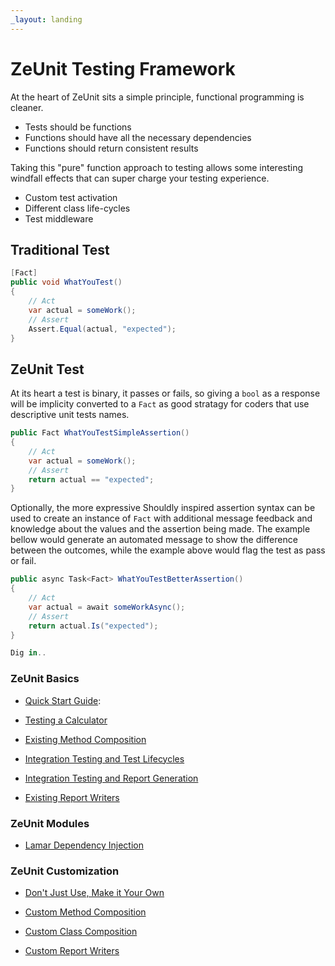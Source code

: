 ```yaml
---
_layout: landing
---
```


# ZeUnit Testing Framework

At the heart of ZeUnit sits a simple principle, functional programming is cleaner.  
- Tests should be functions
- Functions should have all the necessary dependencies
- Functions should return consistent results

Taking this "pure" function approach to testing allows some interesting windfall effects that can super charge your testing experience.

- Custom test activation
- Different class life-cycles
- Test middleware

## Traditional Test

```csharp
[Fact]
public void WhatYouTest()
{
    // Act
    var actual = someWork();
    // Assert
    Assert.Equal(actual, "expected");
}
```

## ZeUnit Test

At its heart a test is binary, it passes or fails, so giving a `bool` as a response will be implicity converted to a `Fact` as good stratagy for coders that use descriptive unit tests names.

```csharp
public Fact WhatYouTestSimpleAssertion()
{
    // Act
    var actual = someWork();
    // Assert
    return actual == "expected";
}
```

Optionally, the more expressive Shouldly inspired assertion syntax can be used to create an instance of `Fact` with additional message feedback and knowledge about the values and the assertion being made.  The example bellow would generate an automated message to show the difference between the outcomes, while the example above would flag the test as pass or fail.

```csharp
public async Task<Fact> WhatYouTestBetterAssertion()
{
    // Act
    var actual = await someWorkAsync();
    // Assert
    return actual.Is("expected");
}

Dig in..

```
### ZeUnit Basics
* [Quick Start Guide](https://bitcobblers.github.io/ZeUnit/docs/Quick-Start-Guide.html):

* [Testing a Calculator](https://bitcobblers.github.io/ZeUnit/docs/Testing-A-Calculator.html)
* [Existing Method Composition](https://bitcobblers.github.io/ZeUnit/docs/Existing-Method-Composition.html)

* [Integration Testing and Test Lifecycles](https://bitcobblers.github.io/ZeUnit/docs/Integration-Testing-and-Test-Lifecycles.html)
* [Integration Testing and Report Generation](https://bitcobblers.github.io/ZeUnit/docs/Integration-Testing-and-Report-Generation.html)
* [Existing Report Writers](https://bitcobblers.github.io/ZeUnit/docs/Existing-Report-Writers.html)

### ZeUnit Modules
* [Lamar Dependency Injection](https://bitcobblers.github.io/ZeUnit/docs/Lamar-Dependency-Injection.html)

### ZeUnit Customization 
* [Don't Just Use, Make it Your Own](https://bitcobblers.github.io/ZeUnit/docs/Dont-Just-Use-Make-it-Your-Own.html)

* [Custom Method Composition](https://bitcobblers.github.io/ZeUnit/docs/Custom-Method-Composition.html)
* [Custom Class Composition](https://bitcobblers.github.io/ZeUnit/docs/Custom-Class-Composition.html)
* [Custom Report Writers](https://bitcobblers.github.io/ZeUnit/docs/Custom-Report-Writers.html)
